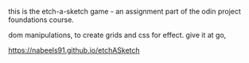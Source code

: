 this is the etch-a-sketch game - an assignment part of the odin project foundations course.

dom manipulations, to create  grids and css for effect.
give it at go,

https://nabeels91.github.io/etchASketch
